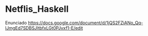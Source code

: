 # Netflis_Haskell
Enunciado https://docs.google.com/document/d/1jQS2FZiANo_Qq-lJmgEd7SDBSJltbfxLGt0PJvxf1-E/edit
